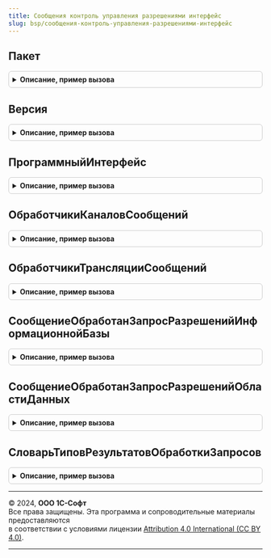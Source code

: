 ```yaml
---
title: Сообщения контроль управления разрешениями интерфейс
slug: bsp/сообщения-контроль-управления-разрешениями-интерфейс
---
```



## Пакет
<details style="margin: 1em 0; padding: 0.5em; border: 1px solid #ccc; border-radius: 6px;">

<summary style="font-weight: bold; cursor: pointer;">Описание, пример вызова</summary>

```bsl

// Возвращает пространство имен текущей (используемой вызывающим кодом) версии интерфейса сообщений.
//
// Возвращаемое значение:
//	Строка -
Функция Пакет() Экспорт
```

Пример вызова
```bsl
Результат = СообщенияКонтрольУправленияРазрешениямиИнтерфейс.Пакет() 
```
</details>

## Версия
<details style="margin: 1em 0; padding: 0.5em; border: 1px solid #ccc; border-radius: 6px;">

<summary style="font-weight: bold; cursor: pointer;">Описание, пример вызова</summary>

```bsl

// Возвращает текущую (используемую вызывающим кодом) версию интерфейса сообщений.
//
// Возвращаемое значение:
//	Строка -
Функция Версия() Экспорт
```

Пример вызова
```bsl
Результат = СообщенияКонтрольУправленияРазрешениямиИнтерфейс.Версия() 
```
</details>

## ПрограммныйИнтерфейс
<details style="margin: 1em 0; padding: 0.5em; border: 1px solid #ccc; border-radius: 6px;">

<summary style="font-weight: bold; cursor: pointer;">Описание, пример вызова</summary>

```bsl

// Возвращает название программного интерфейса сообщений.
//
// Возвращаемое значение:
//	Строка -
Функция ПрограммныйИнтерфейс() Экспорт
```

Пример вызова
```bsl
Результат = СообщенияКонтрольУправленияРазрешениямиИнтерфейс.ПрограммныйИнтерфейс() 
```
</details>

## ОбработчикиКаналовСообщений
<details style="margin: 1em 0; padding: 0.5em; border: 1px solid #ccc; border-radius: 6px;">

<summary style="font-weight: bold; cursor: pointer;">Описание, пример вызова</summary>

```bsl

// Выполняет регистрацию обработчиков сообщений в качестве обработчиков каналов обмена сообщениями.
//
// Параметры:
//  МассивОбработчиков - Массив - массив обработчиков.
//
Процедура ОбработчикиКаналовСообщений(Знач МассивОбработчиков) Экспорт
```

Пример вызова
```bsl
СообщенияКонтрольУправленияРазрешениямиИнтерфейс.ОбработчикиКаналовСообщений(МассивОбработчиков) 
```
</details>

## ОбработчикиТрансляцииСообщений
<details style="margin: 1em 0; padding: 0.5em; border: 1px solid #ccc; border-radius: 6px;">

<summary style="font-weight: bold; cursor: pointer;">Описание, пример вызова</summary>

```bsl

// Выполняет регистрацию обработчиков трансляции сообщений.
// @skip-warning ПустойМетод - особенность реализации.
//
// Параметры:
//  МассивОбработчиков - Массив - массив обработчиков.
//
Процедура ОбработчикиТрансляцииСообщений(Знач МассивОбработчиков) Экспорт
```

Пример вызова
```bsl
СообщенияКонтрольУправленияРазрешениямиИнтерфейс.ОбработчикиТрансляцииСообщений(МассивОбработчиков) 
```
</details>

## СообщениеОбработанЗапросРазрешенийИнформационнойБазы
<details style="margin: 1em 0; padding: 0.5em; border: 1px solid #ccc; border-radius: 6px;">

<summary style="font-weight: bold; cursor: pointer;">Описание, пример вызова</summary>

```bsl

// Возвращает тип сообщения {HTTP://www.1c.ru/1cFresh/Application/Permissions/Control/a.b.c.d}InfoBasePermissionsRequestProcessed
//
// Параметры:
//  ИспользуемыйПакет - Строка - пространство имен версии интерфейса сообщений, для которой
//    получается тип сообщения.
//
// Возвращаемое значение:
//  ТипЗначенияXDTO, ТипОбъектаXDTO - тип сообщения.
//
Функция СообщениеОбработанЗапросРазрешенийИнформационнойБазы(Знач ИспользуемыйПакет = Неопределено) Экспорт
```

Пример вызова
```bsl
Результат = СообщенияКонтрольУправленияРазрешениямиИнтерфейс.СообщениеОбработанЗапросРазрешенийИнформационнойБазы(ИспользуемыйПакет);
```
</details>

## СообщениеОбработанЗапросРазрешенийОбластиДанных
<details style="margin: 1em 0; padding: 0.5em; border: 1px solid #ccc; border-radius: 6px;">

<summary style="font-weight: bold; cursor: pointer;">Описание, пример вызова</summary>

```bsl

// Возвращает тип сообщения {HTTP://www.1c.ru/1cFresh/Application/Permissions/Control/a.b.c.d}ApplicationPermissionsRequestProcessed
//
// Параметры:
//  ИспользуемыйПакет - Строка - пространство имен версии интерфейса сообщений, для которой
//    получается тип сообщения.
//
// Возвращаемое значение:
//  ТипЗначенияXDTO, ТипОбъектаXDTO - тип сообщения.
//
Функция СообщениеОбработанЗапросРазрешенийОбластиДанных(Знач ИспользуемыйПакет = Неопределено) Экспорт
```

Пример вызова
```bsl
Результат = СообщенияКонтрольУправленияРазрешениямиИнтерфейс.СообщениеОбработанЗапросРазрешенийОбластиДанных(ИспользуемыйПакет);
```
</details>

## СловарьТиповРезультатовОбработкиЗапросов
<details style="margin: 1em 0; padding: 0.5em; border: 1px solid #ccc; border-radius: 6px;">

<summary style="font-weight: bold; cursor: pointer;">Описание, пример вызова</summary>

```bsl

// Словарь преобразования элементов перечисления  схемы
// {HTTP://www.1c.ru/1cFresh/Application/Permissions/Control/1.0.0.1}PermissionRequestProcessingResultTypes
// в элементы перечисления РезультатыОбработкиЗапросовНаИспользованиеВнешнихРесурсовВМоделиСервиса.
//
// Возвращаемое значение:
//	ФиксированнаяСтруктура - с полями:
//	* Approved - ПеречислениеСсылка.РезультатыОбработкиЗапросовНаИспользованиеВнешнихРесурсовВМоделиСервиса - одобрен.
//	* Rejected - ПеречислениеСсылка.РезультатыОбработкиЗапросовНаИспользованиеВнешнихРесурсовВМоделиСервиса - отклонен.
Функция СловарьТиповРезультатовОбработкиЗапросов() Экспорт
```

Пример вызова
```bsl
Результат = СообщенияКонтрольУправленияРазрешениямиИнтерфейс.СловарьТиповРезультатовОбработкиЗапросов() 
```
</details>

---

© 2024, **ООО 1С-Софт**  
Все права защищены. Эта программа и сопроводительные материалы предоставляются  
в соответствии с условиями лицензии [Attribution 4.0 International (CC BY 4.0)](https://creativecommons.org/licenses/by/4.0/legalcode).

---
